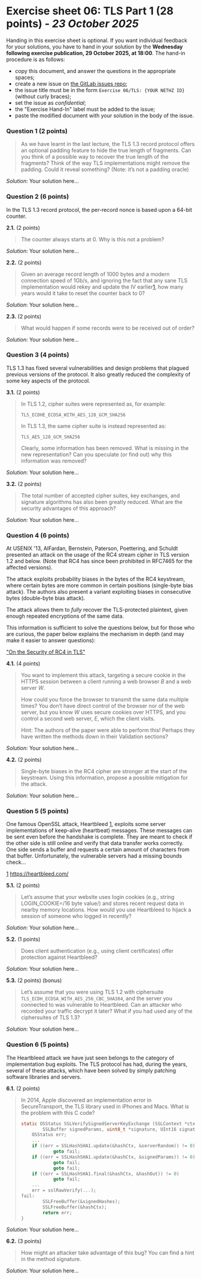 # Exercise sheet 06: TLS Part 1 (28 points) - *23 October 2025*

Handing in this exercise sheet is optional.
If you want individual feedback for your solutions, you have to hand in your solution by the **Wednesday following exercise publication, 29 October 2025, at 18:00**.
The hand-in procedure is as follows:

- copy this document, and answer the questions in the appropriate spaces;
- create a new issue on [the GitLab issues repo](None);
- the issue title must be in the form `Exercise 06/TLS: {YOUR NETHZ ID}` (without curly braces);
- set the issue as _confidential_;
- the "Exercise Hand-In" label must be added to the issue;
- paste the modified document with your solution in the body of the issue.


### Question 1 (2 points)
> As we have learnt in the last lecture, the TLS 1.3 record protocol offers an
> optional padding feature to hide the true length of fragments. Can you think of
> a possible way to recover the true length of the fragments? Think of the way
> TLS implementations might remove the padding. Could it reveal something?
> (Note: it’s not a padding oracle)

_Solution_:
Your solution here...

### Question 2 (6 points)
In the TLS 1.3 record protocol, the per-record nonce is based upon a
64-bit counter.

**2.1.** (2 points)
> The counter always starts at 0. Why is this not a problem?

_Solution_:
Your solution here...

**2.2.** (2 points)
> Given an average record length of 1000 bytes and a modern connection
> speed of 1Gb/s, and ignoring the fact that any sane TLS implementation
> would rekey and update the IV earlier[1], how many years would it take to
> reset the counter back to 0?
> 
> [1]: https://datatracker.ietf.org/doc/html/rfc8446#section-7.2

_Solution_:
Your solution here...

**2.3.** (2 points)
> What would happen if some records were to be received out of order?

_Solution_:
Your solution here...

### Question 3 (4 points)
TLS 1.3 has fixed several vulnerabilities and design problems that plagued
previous versions of the protocol. It also greatly reduced the complexity of
some key aspects of the protocol.

**3.1.** (2 points)
> In TLS 1.2, cipher suites were represented as, for example:
> 
> ```
> TLS_ECDHE_ECDSA_WITH_AES_128_GCM_SHA256
> ```
> 
> In TLS 1.3, the same cipher suite is instead represented as:
> 
> ```
> TLS_AES_128_GCM_SHA256
> ```
> 
> Clearly, some information has been removed. What is missing in the new
> representation? Can you speculate (or find out) why this information was
> removed?

_Solution_:
Your solution here...

**3.2.** (2 points)
> The total number of accepted cipher suites, key exchanges, and signature
> algorithms has also been greatly reduced. What are the security advantages
> of this approach?

_Solution_:
Your solution here...

### Question 4 (6 points)
At USENIX '13, AlFardan, Bernstein, Paterson, Poettering, and Schuldt
presented an attack on the usage of the RC4 stream cipher in TLS version
1.2 and below. (Note that RC4 has since been prohibited in RFC7465 for
the affected versions).

The attack exploits probability biases in the bytes of the RC4 keystream,
where certain bytes are more common in certain positions (single-byte bias
attack). The authors also present a variant exploiting biases in
consecutive bytes (double-byte bias attack).

The attack allows them to *fully* recover the TLS-protected plaintext,
given enough repeated encryptions of the same data.

This information is sufficient to solve the questions below, but for those
who are curious, the paper below explains the mechanism in depth (and
may make it easier to answer questions):

["On the Security of RC4 in TLS"](https://www.usenix.org/conference/usenixsecurity13/technical-sessions/paper/alFardan)

**4.1.** (4 points)
> You want to implement this attack, targeting a secure cookie in the HTTPS
> session between a client running a web browser *B* and a web server *W*.
> 
> How could you force the browser to transmit the same data multiple
> times? You don’t have direct control of the browser nor of the
> web server, but you know *W* uses secure cookies over HTTPS, and you
> control a second web server, *E*, which the client visits.
> 
> Hint: The authors of the paper were able to perform this! Perhaps they
> have written the methods down in their Validation sections?

_Solution_:
Your solution here...

**4.2.** (2 points)
> Single-byte biases in the RC4 cipher are stronger at the start of the
> keystream. Using this information, propose a possible mitigation for the
> attack.

_Solution_:
Your solution here...

### Question 5 (5 points)
One famous OpenSSL attack, Heartbleed [1], exploits some server
implementations of keep-alive (heartbeat) messages. These messages can
be sent even before the handshake is complete. They are meant to check
if the other side is still online and verify that data transfer works
correctly. One side sends a buffer and requests a certain amount of
characters from that buffer. Unfortunately, the vulnerable servers had a
missing bounds check...

[1] <https://heartbleed.com/>

**5.1.** (2 points)
> Let’s assume that your website uses login cookies (e.g., string
> LOGIN\_COOKIE=/16 byte value/) and stores recent request data in nearby
> memory locations. How would you use Heartbleed to hijack a session of
> someone who logged in recently?

_Solution_:
Your solution here...

**5.2.** (1 points)
> Does client authentication (e.g., using client certificates) offer
> protection against Heartbleed?

_Solution_:
Your solution here...

**5.3.** (2 points) (bonus)
> Let’s assume that you were using TLS 1.2 with ciphersuite `TLS_ECDH_ECDSA_WITH_AES_256_CBC_SHA384`,
> and the server you connected to was vulnerable to Heartbleed.
> Can an attacker who recorded your traffic decrypt it later?
> What if you had used any of the ciphersuites of TLS 1.3?

_Solution_:
Your solution here...

### Question 6 (5 points)
The Heartbleed attack we have just seen belongs to the category of
implementation bug exploits. The TLS protocol has had, during the years,
several of these attacks, which have been solved by simply patching
software libraries and servers.

**6.1.** (2 points)
> In 2014, Apple discovered an implementation error in SecureTransport,
> the TLS library used in iPhones and Macs. What is the problem with this
> C code?
> 
> ```c
> static OSStatus SSLVerifySignedServerKeyExchange (SSLContext *ctx, bool isRsa,
>         SSLBuffer signedParams, uint8_t *signature, UInt16 signatureLen) {
>     OSStatus err;
>     ...
>     if ((err = SSLHashSHA1.update(&hashCtx, &serverRandom)) != 0)
>             goto fail;
>     if ((err = SSLHashSHA1.update(&hashCtx, &signedParams)) != 0)
>             goto fail;
>             goto fail;
>     if ((err = SSLHashSHA1.final(&hashCtx, &hashOut)) != 0)
>             goto fail;
>     ...
>     err = sslRawVerify(...);
> fail:
>         SSLFreeBuffer(&signedHashes);
>         SSLFreeBuffer(&hashCtx);
>         return err;
> }
> ```

_Solution_:
Your solution here...

**6.2.** (3 points)
> How might an attacker take advantage of this bug? You can find a hint
> in the method signature.

_Solution_:
Your solution here...
